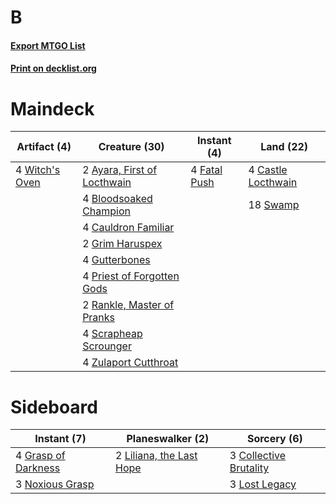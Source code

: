 # B

#### [Export MTGO List](../collection/B/B.txt)
#### [Print on decklist.org](http://decklist.org/?deckmain=2%09Ayara,%20First%20of%20Locthwain%0A4%09Bloodsoaked%20Champion%0A4%09Castle%20Locthwain%0A4%09Cauldron%20Familiar%0A4%09Fatal%20Push%0A2%09Grim%20Haruspex%0A4%09Gutterbones%0A4%09Priest%20of%20Forgotten%20Gods%0A2%09Rankle,%20Master%20of%20Pranks%0A4%09Scrapheap%20Scrounger%0A18%09Swamp%0A4%09Witch's%20Oven%0A4%09Zulaport%20Cutthroat&deckside=3%09Collective%20Brutality%0A4%09Grasp%20of%20Darkness%0A2%09Liliana,%20the%20Last%20Hope%0A3%09Lost%20Legacy%0A3%09Noxious%20Grasp)
# Maindeck

|                                      Artifact (4)                                       |                                            Creature (30)                                             |                                      Instant (4)                                      |                                          Land (22)                                          |
|-----------------------------------------------------------------------------------------|------------------------------------------------------------------------------------------------------|---------------------------------------------------------------------------------------|---------------------------------------------------------------------------------------------|
|4 [Witch's Oven](http://gatherer.wizards.com/Pages/Card/Details.aspx?multiverseid=473199)|2 [Ayara, First of Locthwain](http://gatherer.wizards.com/Pages/Card/Details.aspx?multiverseid=473037)|4 [Fatal Push](http://gatherer.wizards.com/Pages/Card/Details.aspx?multiverseid=423724)|4 [Castle Locthwain](http://gatherer.wizards.com/Pages/Card/Details.aspx?multiverseid=473203)|
|                                                                                         |4 [Bloodsoaked Champion](http://gatherer.wizards.com/Pages/Card/Details.aspx?multiverseid=386494)     |                                                                                       |18 [Swamp](http://gatherer.wizards.com/Pages/Card/Details.aspx?multiverseid=439858)          |
|                                                                                         |4 [Cauldron Familiar](http://gatherer.wizards.com/Pages/Card/Details.aspx?multiverseid=473043)        |                                                                                       |                                                                                             |
|                                                                                         |2 [Grim Haruspex](http://gatherer.wizards.com/Pages/Card/Details.aspx?multiverseid=386548)            |                                                                                       |                                                                                             |
|                                                                                         |4 [Gutterbones](http://gatherer.wizards.com/Pages/Card/Details.aspx?multiverseid=457220)              |                                                                                       |                                                                                             |
|                                                                                         |4 [Priest of Forgotten Gods](http://gatherer.wizards.com/Pages/Card/Details.aspx?multiverseid=457227) |                                                                                       |                                                                                             |
|                                                                                         |2 [Rankle, Master of Pranks](http://gatherer.wizards.com/Pages/Card/Details.aspx?multiverseid=473063) |                                                                                       |                                                                                             |
|                                                                                         |4 [Scrapheap Scrounger](http://gatherer.wizards.com/Pages/Card/Details.aspx?multiverseid=417804)      |                                                                                       |                                                                                             |
|                                                                                         |4 [Zulaport Cutthroat](http://gatherer.wizards.com/Pages/Card/Details.aspx?multiverseid=442106)       |                                                                                       |                                                                                             |


# Sideboard

|                                         Instant (7)                                          |                                         Planeswalker (2)                                          |                                           Sorcery (6)                                           |
|----------------------------------------------------------------------------------------------|---------------------------------------------------------------------------------------------------|-------------------------------------------------------------------------------------------------|
|4 [Grasp of Darkness](http://gatherer.wizards.com/Pages/Card/Details.aspx?multiverseid=407595)|2 [Liliana, the Last Hope](http://gatherer.wizards.com/Pages/Card/Details.aspx?multiverseid=414388)|3 [Collective Brutality](http://gatherer.wizards.com/Pages/Card/Details.aspx?multiverseid=414380)|
|3 [Noxious Grasp](http://gatherer.wizards.com/Pages/Card/Details.aspx?multiverseid=466864)    |                                                                                                   |3 [Lost Legacy](http://gatherer.wizards.com/Pages/Card/Details.aspx?multiverseid=417661)         |

